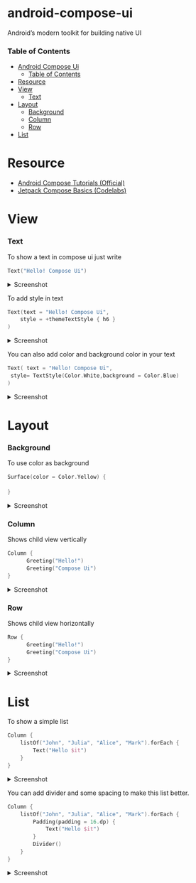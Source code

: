 # android-compose-ui
Android’s modern toolkit for building native UI

### Table of Contents
- [Android Compose Ui](#composeui)
    - [Table of Contents](#table-of-contents)
- [Resource](#resource)
- [View](#view)
    - [Text](#text)
- [Layout](#layout)
    - [Background](#background)
    - [Column](#column)
    - [Row](#row)
- [List](#list)

# Resource
- [Android Compose Tutorials (Official)](https://developer.android.com/jetpack/compose)
- [Jetpack Compose Basics (Codelabs)](https://codelabs.developers.google.com/codelabs/jetpack-compose-basics/index.html)

# View

### Text
To show a text in compose ui just write 
```Kotlin
Text("Hello! Compose Ui")    
```

<details><summary>Screenshot</summary>
<p>

![](./assets/images/layout/text_1.png)

</p>
</details>

To add style in text 
```Kotlin
Text(text = "Hello! Compose Ui",
    style = +themeTextStyle { h6 }
)  
```

<details><summary>Screenshot</summary>
<p>

![](./assets/images/layout/text_2.png)

</p>
</details>


You can also add color and background color in your text 
```Kotlin
Text( text = "Hello! Compose Ui",
 style= TextStyle(Color.White,background = Color.Blue)
)  
```

<details><summary>Screenshot</summary>
<p>

![](./assets/images/layout/text_3.png)

</p>
</details>

# Layout

### Background
To use color as background 
```Kotlin
Surface(color = Color.Yellow) {
        
}
```

<details><summary>Screenshot</summary>
<p>

![](./assets/images/layout/background_1.png)

</p>
</details>

### Column
Shows child view vertically
```Kotlin
Column {
      Greeting("Hello!")
      Greeting("Compose Ui")
}
```

<details><summary>Screenshot</summary>
<p>

![](./assets/images/layout/column_1.png)

</p>
</details>

### Row
Shows child view horizontally
```Kotlin
Row {
      Greeting("Hello!")
      Greeting("Compose Ui")
}
```

<details><summary>Screenshot</summary>
<p>

![](./assets/images/layout/row_1.png)

</p>
</details>

# List
To show a simple list
```Kotlin
Column {
    listOf("John", "Julia", "Alice", "Mark").forEach {
        Text("Hello $it")
    }
}
```

<details><summary>Screenshot</summary>
<p>

![](./assets/images/layout/list_1.png)

</p>
</details>

You can add divider and some spacing to make this list better.
```Kotlin
Column {
    listOf("John", "Julia", "Alice", "Mark").forEach {
        Padding(padding = 16.dp) {
            Text("Hello $it")
        }
        Divider()
    }
}
```

<details><summary>Screenshot</summary>
<p>

![](./assets/images/layout/list_2.png)

</p>
</details>

